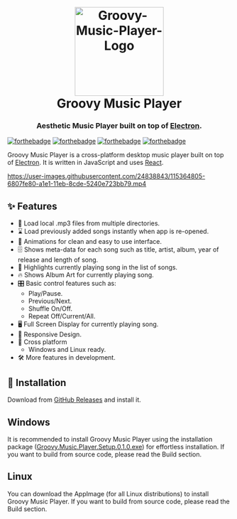 <h1 align="center">
  <br>
  <img src="https://user-images.githubusercontent.com/24838843/115367701-10b75d80-a1e4-11eb-82fa-4cde2f0060bc.png" alt="Groovy-Music-Player-Logo" width="200px"/>
  <br>
  Groovy Music Player
  <br>
</h1>

<h3 align="center">Aesthetic Music Player built on top of <a href="https://www.electronjs.org/" target="_blank">Electron</a>.</h3>


[![forthebadge](https://forthebadge.com/images/badges/check-it-out.svg)](https://forthebadge.com)
[![forthebadge](https://forthebadge.com/images/badges/open-source.svg)](https://forthebadge.com)
[![forthebadge](https://forthebadge.com/images/badges/built-with-love.svg)](https://forthebadge.com)
[![forthebadge](https://forthebadge.com/images/badges/made-with-javascript.svg)](https://forthebadge.com)

Groovy Music Player is a cross-platform desktop music player built on top of [Electron](https://www.electronjs.org/). It is written in JavaScript and uses [React](https://reactjs.org/).

https://user-images.githubusercontent.com/24838843/115364805-6807fe80-a1e1-11eb-8cde-5240e723bb79.mp4

## ✨ Features

- 📁 Load local .mp3 files from multiple directories.
- ⌛ Load previously added songs instantly when app is re-opened.
- 💫 Animations for clean and easy to use interface.
- 🗄️ Shows meta-data for each song such as title, artist, album, year of release and length of song.
- 🎵 Highlights currently playing song in the list of songs.
- 🔥 Shows Album Art for currently playing song.
- 🎛️ Basic control features such as:
  * Play/Pause.
  * Previous/Next.
  * Shuffle On/Off.
  * Repeat Off/Current/All.
- 🖥️ Full Screen Display for currently playing song.
- 📱 Responsive Design.
- 🚀 Cross platform
  * Windows and Linux ready.
- 🛠️ More features in development.

## 💽 Installation
Download from [GitHub Releases](https://github.com/Blastoise/Groovy-Music-Player/releases) and install it.

## Windows
It is recommended to install Groovy Music Player using the installation package ([Groovy.Music.Player.Setup.0.1.0.exe](https://github.com/Blastoise/Groovy-Music-Player/releases/download/v0.1.0/Groovy.Music.Player.Setup.0.1.0.exe)) for effortless installation.
If you want to build from source code, please read the Build section.

## Linux
You can download the AppImage (for all Linux distributions) to install Groovy Music Player.
If you want to build from source code, please read the Build section.






